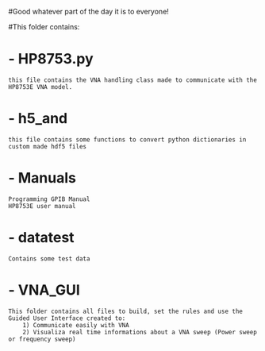 #Good whatever part of the day it is to everyone!

#This folder contains:
# - HP8753.py
    this file contains the VNA handling class made to communicate with the HP8753E VNA model.
# - h5_and
    this file contains some functions to convert python dictionaries in custom made hdf5 files
# - Manuals
    Programming GPIB Manual
    HP8753E user manual
# - datatest
    Contains some test data
# - VNA_GUI
    This folder contains all files to build, set the rules and use the Guided User Interface created to:
        1) Communicate easily with VNA 
        2) Visualiza real time informations about a VNA sweep (Power sweep or frequency sweep)




